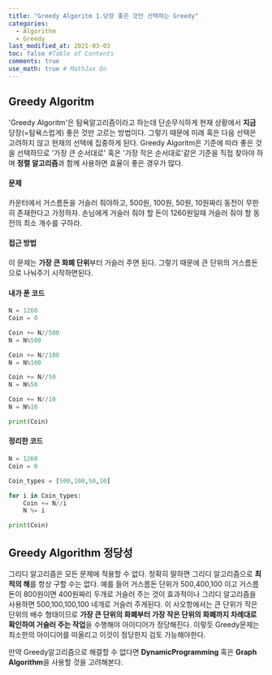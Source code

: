 ```yaml
---
title: "Greedy Algoritm 1.당장 좋은 것만 선택하는 Greedy"
categories: 
  - Algorithm
  - Greedy 
last_modified_at: 2021-03-03
toc: false #Table of Contents
comments: true
use_math: true # MathJax On
---
```


## Greedy Algoritm

'Greedy Algoritm'은 탐욕알고리즘이라고 하는데 단순무식하게 현재 상황에서 **지금** 당장(=탐욕스럽게) 좋은 것만 고르는 방법이다. 그렇기 때문에 미래 혹은 다음 선택은 고려하지 않고 현재의 선택에 집중하게 된다. Greedy Algoritm은 기준에 따라 좋은 것을 선택하므로 '가장 큰 순서대로' 혹은 '가장 작은 순서대로'같은 기준을 직접 찾아야 하며 **정렬 알고리즘**과 함께 사용하면 효율이 좋은 경우가 많다.

#### 문제

카운터에서 거스름돈을 거슬러 줘야하고, 500원, 100원, 50원, 10원짜리 동전이 무한히 존재한다고 가정하자. 손님에게 거슬러 줘야 할 돈이 1260원일때 거슬러 줘야 할 동전의 최소 개수를 구하라.

#### 접근 방법

이 문제는 **가장 큰 화폐 단위**부터 거슬러 주면 된다. 그렇기 때문에 큰 단위의 거스름돈으로 나눠주기 시작하면된다.

#### 내가 푼 코드

```python
N = 1260
Coin = 0

Coin += N//500
N = N%500

Coin += N//100
N = N%100

Coin += N//50
N = N%50

Coin += N//10
N = N%10

print(Coin)
```

#### 정리한 코드

```python
N = 1260
Coin = 0

Coin_types = [500,100,50,10]

for i in Coin_types:
    Coin += N//i
    N %= i

print(Coin)
```

## Greedy Algorithm 정당성

그리디 알고리즘은 모든 문제에 적용할 수 없다. 정확히 말하면 그리디 알고리즘으로 **최적의 해**를 항상 구할 수는 없다. 예를 들어 거스름돈 단위가 500,400,100 이고 거스름돈이 800원이면 400원짜리 두개로 거슬러 주는 것이 효과적이나 그리디 알고리즘을 사용하면 500,100,100,100 네개로 거슬러 주게된다. 이 사오항에서는 큰 단위가 작은 단위의 배수 형태이므로 **가장 큰 단위의 화폐부터 가장 작은 단위의 화폐까지 차례대로 확인하여 거슬러 주는 작업**을 수행해야 아이디어가 정당해진다. 이렇듯 Greedy문제는 최소한의 아이디어를 떠올리고 이것이 정당한지 검토 가능해야한다.

만약 Greedy알고리즘으로 해결할 수 없다면 **DynamicProgramming** 혹은 **Graph Algorithm**을 사용할 것을 고려해본다.
